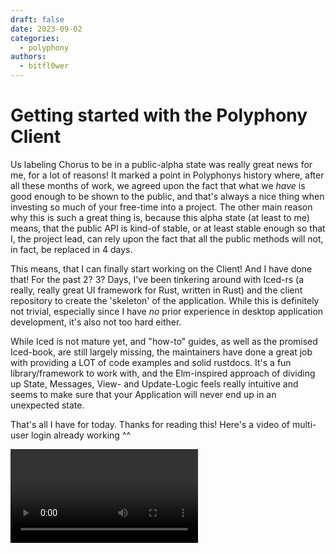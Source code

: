 ```yaml
---
draft: false 
date: 2023-09-02
categories:
  - polyphony
authors:
  - bitfl0wer
---
```


# Getting started with the Polyphony Client

<!-- more -->

Us labeling Chorus to be in a public-alpha state was really great news for me, for a lot of reasons! It marked a point in Polyphonys history where, after all these months of work, we agreed upon the fact that what we *have* is good enough to be shown to the public, and that's always a nice thing when investing so much of your free-time into a project. 
The other main reason why this is such a great thing is, because this alpha state (at least to me) means, that the public API is kind-of stable, or at least stable enough so that I, the project lead, can rely upon the fact that all the public methods will not, in fact, be replaced in 4 days.

This means, that I can finally start working on the Client! And I have done that! For the past 2? 3? Days, I've been tinkering around with Iced-rs (a really, really great UI framework for Rust, written in Rust) and the client repository to create the 'skeleton' of the application. While this is definitely not trivial, especially since I have *no* prior experience in desktop application development, it's also not too hard either.

While Iced is not mature yet, and "how-to" guides, as well as the promised Iced-book, are still largely missing, the maintainers have done a great job with providing a LOT of code examples and solid rustdocs. It's a fun library/framework to work with, and the Elm-inspired approach of dividing up State, Messages, View- and Update-Logic feels really intuitive and seems to make sure that your Application will never end up in an unexpected state.

That's all I have for today. Thanks for reading this! Here's a video of multi-user login already working ^^
 
<video controls width="auto">
    <source src="https://cloud.bitfl0wer.de/index.php/s/Gd556SnwAQYejYw/download/screenrec.mp4"/>
</video>

